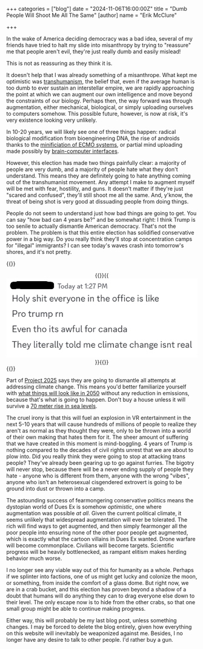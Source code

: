 +++
categories = ["blog"]
date = "2024-11-06T16:00:00Z"
title = "Dumb People Will Shoot Me All The Same"
[author]
name = "Erik McClure"

+++

In the wake of America deciding democracy was a bad idea, several of my friends have tried to halt my slide into misanthropy by trying to "reassure" me that people aren't evil, they're just really dumb and easily mislead!

This is not as reassuring as they think it is.

It doesn't help that I was already something of a misanthrope. What kept me optimistic was [transhumanism](https://en.wikipedia.org/wiki/Transhumanism), the belief that, even if the average human is too dumb to ever sustain an interstellar empire, we are rapidly approaching the point at which we can augment our own intelligence and move beyond the constraints of our biology. Perhaps then, the way forward was through augmentation, either mechanical, biological, or simply uploading ourselves to computers somehow. This possible future, however, is now at risk, it's very existence looking very unlikely.

In 10-20 years, we will likely see one of three things happen: radical biological modification from bioengineering DNA, the rise of androids thanks to the [minificiation of ECMO systems](https://www.newyorker.com/science/annals-of-medicine/how-ecmo-is-redefining-death), or partial mind uploading made possibly by [brain-computer interfaces](https://futurism.com/neoscope/gaben-steam-bci-stealth). 

However, this election has made two things painfully clear: a majority of people are very dumb, and a majority of people hate what they don't understand. This means they are definitely going to hate anything coming out of the transhumanist movement. Any attempt I make to augment myself will be met with fear, hostility, and guns. It doesn't matter if they're just "scared and confused", they'll still shoot me all the same. And, y'know, the threat of being shot is very good at dissuading people from doing things.

People do not seem to understand just how bad things are going to get. You can say "how bad can 4 years be?" and be somewhat right: I think Trump is too senile to actually dismantle American democracy. That's not the problem. The problem is that this entire election has solidified conservative power in a big way. Do you really think they'll stop at concentration camps for "illegal" immigrants? I can see today's waves crash into tomorrow's shores, and it's not pretty.

{{<html>}}<center>{{</html>}}{{<img src="/img/doom.png" alt="Holy shit everyone in the office is like, Pro trump rn. Even tho its awful for canada. They literally told me climate change isnt real" >}}{{<html>}}</center>{{</html>}}

Part of [Project 2025](https://static.project2025.org/2025_MandateForLeadership_FULL.pdf) says they are going to dismantle all attempts at addressing climate change. This means you'd better familiarize yourself with [what things will look like in 2050](https://time.com/5824295/climate-change-future-possibilities/) without any reduction in emissions, because that's what is going to happen. Don't buy a house unless it will survive a [70 meter rise in sea levels](https://www.arcgis.com/apps/mapviewer/index.html?layers=7cd8267378414c57a39d19a3faf54cf0&layerId=0).

The cruel irony is that this will fuel an explosion in VR entertainment in the next 5-10 years that will cause hundreds of millions of people to realize they aren't as normal as they thought they were, only to be thrown into a world of their own making that hates them for it. The sheer amount of suffering that we have created in this moment is mind-boggling. 4 years of Trump is nothing compared to the decades of civil rights unrest that we are about to plow into. Did you really think they were going to stop at attacking trans people? They've already been gearing up to go against furries. The bigotry will never stop, because there will be a never ending supply of people they hate - anyone who is different from them, anyone with the wrong "vibes", anyone who isn't an heterosexual cisgendered extrovert is going to be ground into dust or thrown into a camp.

The astounding success of fearmongering conservative politics means the dystopian world of Dues Ex is somehow *optimistic*, one where augmentation was possible *at all*. Given the current political climate, it seems unlikely that widespread augmentation will ever be tolerated. The rich will find ways to get augmented, and then simply fearmonger all the poor people into ensuring none of the other poor people get augmented, which is exactly what the cartoon villains in Dues Ex wanted. Drone warfare will become commonplace. Civilians will become targets. Scientific progress will be heavily bottlenecked, as rampant elitism makes herding behavior much worse. 

I no longer see any viable way out of this for humanity as a whole. Perhaps if we splinter into factions, one of us might get lucky and colonize the moon, or something, from inside the comfort of a glass dome. But right now, we are in a crab bucket, and this election has proven beyond a shadow of a doubt that humans will do anything they can to drag everyone else down to their level. The only escape now is to hide from the other crabs, so that one small group might be able to continue making progress.

Either way, this will probably be my last blog post, unless something changes. I may be forced to delete the blog entirely, given how everything on this website will inevitably be weaponized against me. Besides, I no longer have any desire to talk to other people. I'd rather buy a gun.